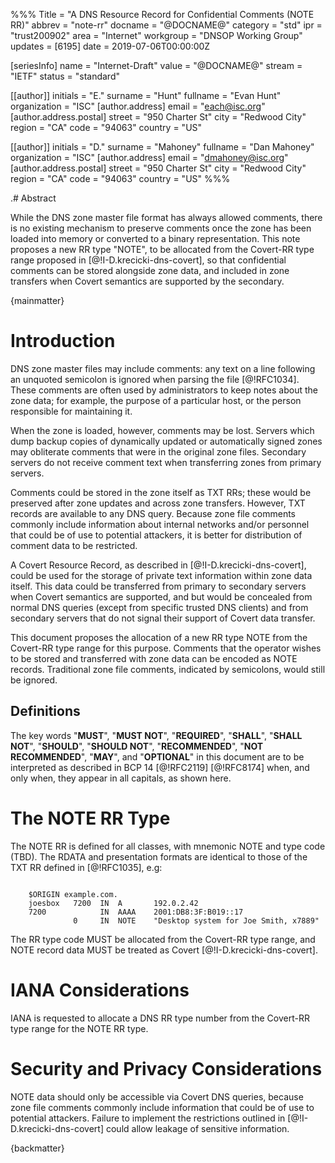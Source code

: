 %%%
Title = "A DNS Resource Record for Confidential Comments (NOTE RR)"
abbrev = "note-rr"
docname = "@DOCNAME@"
category = "std"
ipr = "trust200902"
area = "Internet"
workgroup = "DNSOP Working Group"
updates = [6195]
date = 2019-07-06T00:00:00Z

[seriesInfo]
name = "Internet-Draft"
value = "@DOCNAME@"
stream = "IETF"
status = "standard"

[[author]]
initials = "E."
surname = "Hunt"
fullname = "Evan Hunt"
organization = "ISC"
[author.address]
 email = "each@isc.org"
[author.address.postal]
 street = "950 Charter St"
 city = "Redwood City"
 region = "CA"
 code = "94063"
 country = "US"

[[author]]
initials = "D."
surname = "Mahoney"
fullname = "Dan Mahoney"
organization = "ISC"
[author.address]
 email = "dmahoney@isc.org"
[author.address.postal]
 street = "950 Charter St"
 city = "Redwood City"
 region = "CA"
 code = "94063"
 country = "US"
%%%


.# Abstract

While the DNS zone master file format has always allowed comments, there is
no existing mechanism to preserve comments once the zone has been loaded
into memory or converted to a binary representation. This note proposes a
new RR type "NOTE", to be allocated from the Covert-RR type range proposed
in [@!I-D.krecicki-dns-covert], so that confidential comments can be stored
alongside zone data, and included in zone transfers when Covert semantics
are supported by the secondary.

{mainmatter}

# Introduction

DNS zone master files may include comments: any text on a line following
an unquoted semicolon is ignored when parsing the file [@!RFC1034]. These
comments are often used by administrators to keep notes about the zone
data; for example, the purpose of a particular host, or the person
responsible for maintaining it.

When the zone is loaded, however, comments may be lost.  Servers which
dump backup copies of dynamically updated or automatically signed zones
may obliterate comments that were in the original zone files.  Secondary
servers do not receive comment text when transferring zones from primary
servers.

Comments could be stored in the zone itself as TXT RRs; these would be
preserved after zone updates and across zone transfers. However, TXT records
are available to any DNS query. Because zone file comments commonly include
information about internal networks and/or personnel that could be of use
to potential attackers, it is better for distribution of comment data to be
restricted.

A Covert Resource Record, as described in [@!I-D.krecicki-dns-covert],
could be used for the storage of private text information within zone data
itself. This data could be transferred from primary to secondary servers
when Covert semantics are supported, and but would be concealed from normal
DNS queries (except from specific trusted DNS clients) and from secondary
servers that do not signal their support of Covert data transfer.

This document proposes the allocation of a new RR type NOTE from the
Covert-RR type range for this purpose. Comments that the operator wishes
to be stored and transferred with zone data can be encoded as NOTE records.
Traditional zone file comments, indicated by semicolons, would still be
ignored.

## Definitions

The key words "**MUST**", "**MUST NOT**", "**REQUIRED**",
"**SHALL**", "**SHALL NOT**", "**SHOULD**", "**SHOULD NOT**",
"**RECOMMENDED**", "**NOT RECOMMENDED**", "**MAY**", and
"**OPTIONAL**" in this document are to be interpreted as described in
BCP 14 [@!RFC2119] [@!RFC8174] when, and only when, they appear in all
capitals, as shown here.

# The NOTE RR Type

The NOTE RR is defined for all classes, with mnemonic NOTE and type code
(TBD). The RDATA and presentation formats are identical to those of the TXT
RR defined in [@!RFC1035], e.g:

~~~ ascii-art

    $ORIGIN example.com.
    joesbox   7200  IN  A       192.0.2.42
    7200            IN  AAAA    2001:DB8:3F:B019::17
              0     IN  NOTE    "Desktop system for Joe Smith, x7889"

~~~

The RR type code MUST be allocated from the Covert-RR type range, and
NOTE record data MUST be treated as Covert [@!I-D.krecicki-dns-covert].

# IANA Considerations

IANA is requested to allocate a DNS RR type number from the Covert-RR
type range for the NOTE RR type.

# Security and Privacy Considerations

NOTE data should only be accessible via Covert DNS queries, because zone
file comments commonly include information that could be of use to
potential attackers. Failure to implement the restrictions outlined in
[@!I-D.krecicki-dns-covert] could allow leakage of sensitive information.

{backmatter}
